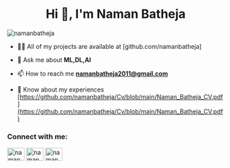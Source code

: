 <h1 align="center">Hi 👋, I'm Naman Batheja</h1>
<p align="left"> <img src="https://komarev.com/ghpvc/?username=namanbatheja&label=Profile%20views&color=0e75b6&style=flat" alt="namanbatheja" /> </p>

- 👨‍💻 All of my projects are available at [github.com/namanbatheja]
- 💬 Ask me about **ML,DL,AI**

- 📫 How to reach me **namanbatheja2011@gmail.com**

- 📄 Know about my experiences [https://github.com/namanbatheja/Cv/blob/main/Naman_Batheja_CV.pdf](https://github.com/namanbatheja/Cv/blob/main/Naman_Batheja_CV.pdf)
<h3 align="left">Connect with me:</h3>
<p align="left">
<a href="https://linkedin.com/in/naman batheja" target="blank"><img align="center" src="https://raw.githubusercontent.com/rahuldkjain/github-profile-readme-generator/master/src/images/icons/Social/linked-in-alt.svg" alt="naman batheja" height="30" width="40" /></a>
<a href="https://kaggle.com/naman batheja" target="blank"><img align="center" src="https://raw.githubusercontent.com/rahuldkjain/github-profile-readme-generator/master/src/images/icons/Social/kaggle.svg" alt="naman batheja" height="30" width="40" /></a>
<a href="https://instagram.com/namanbatheja" target="blank"><img align="center" src="https://raw.githubusercontent.com/rahuldkjain/github-profile-readme-generator/master/src/images/icons/Social/instagram.svg" alt="namanbatheja" height="30" width="40" /></a>
</p>


